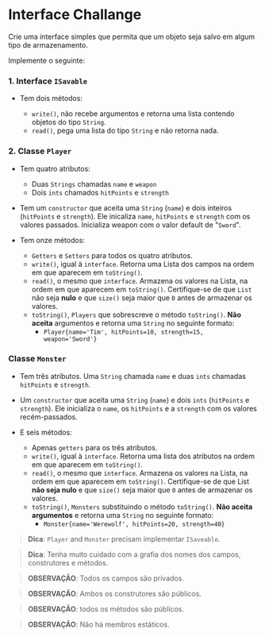 # Interface Challange

Crie uma interface simples que permita que um objeto seja salvo em algum tipo de armazenamento.

Implemente o seguinte:

### 1. Interface `ISavable`

- Tem dois métodos:

    - `write()`, não recebe argumentos e retorna uma lista contendo objetos do tipo `String`.
    - `read()`, pega uma lista do tipo `String` e não retorna nada.

### 2. Classe `Player`

- Tem quatro atributos:

    - Duas `Strings` chamadas `name` e `weapon`
    - Dois `ints` chamados `hitPoints` e `strength`

- Tem um `constructor` que aceita uma `String` (`name`) e dois inteiros (`hitPoints` e `strength`). Ele inicaliza `name`, `hitPoints` e `strength` com os valores passados. Inicializa weapon com o valor default de "`Sword`".

- Tem onze métodos:

    - `Getters` e `Setters` para todos os quatro atributos.
    - `write()`, igual à `interface`. Retorna uma Lista dos campos na ordem em que aparecem em `toString()`.
    - `read()`, o mesmo que `interface`. Armazena os valores na Lista, na ordem em que aparecem em `toString()`. Certifique-se de que `List` não seja **nulo** e que `size()` seja maior que `0` antes de armazenar os valores.
    - `toString()`, `Players` que sobrescreve o método `toString()`. **Não aceita** argumentos e retorna uma `String` no seguinte formato:
      - ``` Player{name='Tim', hitPoints=10, strength=15, weapon='Sword'} ```

### Classe `Monster`

- Tem três atributos. Uma `String` chamada `name` e duas `ints` chamadas `hitPoints` e `strength`.
- Um `constructor` que aceita uma `String` (`name`) e dois `ints` (`hitPoints` e `strength`). Ele inicializa o `name`, os `hitPoints` e a `strength` com os valores recém-passados.
- E seis métodos:

    - Apenas `getters` para os três atributos.
    - `write()`, igual à `interface`. Retorna uma lista dos atributos na ordem em que aparecem em `toString()`.
    - `read()`, o mesmo que `interface`. Armazena os valores na Lista, na ordem em que aparecem em `toString()`. Certifique-se de que List **não seja nulo** e que `size()` seja maior que `0` antes de armazenar os valores.
    - `toString()`, `Monsters` substituindo o método `toString()`. **Não aceita argumentos** e retorna uma `String` no seguinte formato:
        - ``` Monster{name='Werewolf', hitPoints=20, strength=40} ```

> **Dica**: `Player` and `Monster` precisam implementar `ISaveable`.

> **Dica**: Tenha muito cuidado com a grafia dos nomes dos campos, construtores e métodos.

> **OBSERVAÇÃO**: Todos os campos são privados.

> **OBSERVAÇÃO**: Ambos os construtores são públicos.

> **OBSERVAÇÃO**: todos os métodos são públicos.

> **OBSERVAÇÃO**: Não há membros estáticos.